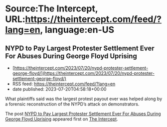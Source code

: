 # Source:The Intercept, URL:https://theintercept.com/feed/?lang=en, language:en-US

## NYPD to Pay Largest Protester Settlement Ever For Abuses During George Floyd Uprising
 - [https://theintercept.com/2023/07/20/nypd-protester-settlement-george-floyd/](https://theintercept.com/2023/07/20/nypd-protester-settlement-george-floyd/)
 - RSS feed: https://theintercept.com/feed/?lang=en
 - date published: 2023-07-20T04:58:18+00:00

<p>What plaintiffs said was the largest protest payout ever was helped along by a forensic reconstruction of the NYPD’s attack on demonstrators.</p>
<p>The post <a href="https://theintercept.com/2023/07/20/nypd-protester-settlement-george-floyd/" rel="nofollow">NYPD to Pay Largest Protester Settlement Ever For Abuses During George Floyd Uprising</a> appeared first on <a href="https://theintercept.com" rel="nofollow">The Intercept</a>.</p>


